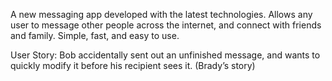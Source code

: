 A new messaging app developed with the latest technologies.
Allows any user to message other people across the internet, and connect with
friends and family.
Simple, fast, and easy to use.

User Story:
Bob accidentally sent out an unfinished message, and wants to quickly modify it before his recipient sees it. (Brady’s story) 

